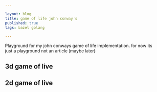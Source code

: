 ```yaml
---

layout: blog
title: game of life john conway's
published: true
tags: bazel golang

---
```


Playground for my john conways game of life implementation. for now its just a playground not an article (maybe later)




## 3d game of live


<div>
    <div id="three-container"> </div>
	<style>
		a {
			color: #08f;
		}
	</style>
	<script type="module" src="/assets/js/posts/2022-01-05-gameoflife/3dgame.js"></script>
</div>


## 2d game of live
<div>
    <canvas id="myCanvas" width="1000" height="800"></canvas>
    <script src="/assets/js/posts/2022-01-05-gameoflife/2dgame.js"></script>
</div>



